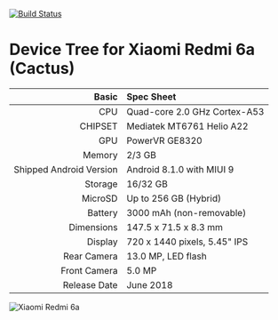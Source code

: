 [![Build Status](https://jenkins.wulan17.gq/buildStatus/icon?job=project1)](https://jenkins.wulan17.gq/job/project1/)

Device Tree for Xiaomi Redmi 6a (Cactus)
================================================================

Basic   | Spec Sheet
-------:|:-------------------------
CPU     | Quad-core 2.0 GHz Cortex-A53
CHIPSET | Mediatek MT6761 Helio A22
GPU     | PowerVR GE8320
Memory  | 2/3 GB
Shipped Android Version | Android 8.1.0 with MIUI 9
Storage | 16/32 GB
MicroSD | Up to 256 GB (Hybrid)
Battery | 3000 mAh (non-removable)
Dimensions | 147.5 x 71.5 x 8.3 mm
Display | 720 x 1440 pixels, 5.45" IPS
Rear Camera  | 13.0 MP, LED flash
Front Camera | 5.0 MP
Release Date | June 2018

![Xiaomi Redmi 6a](https://cdn2.gsmarena.com/vv/pics/xiaomi/xiaomi-redmi-6a-2.jpg "Xiaomi Redmi 6a")
